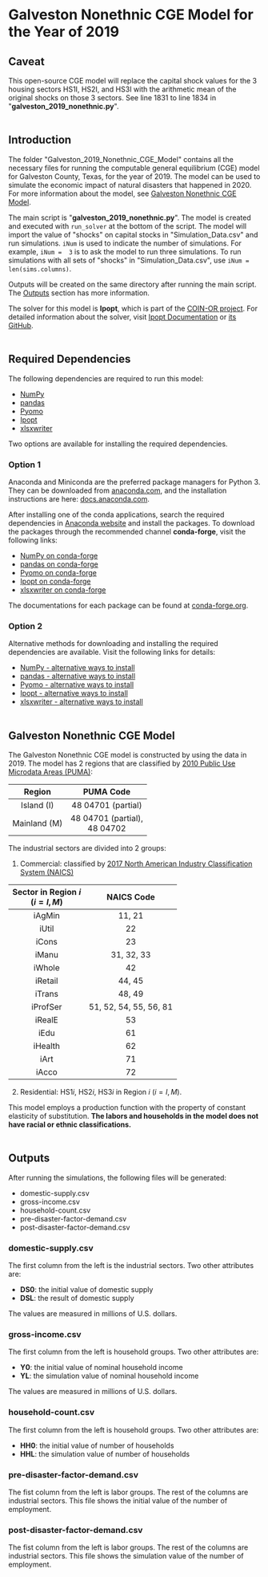 # Galveston Nonethnic CGE Model for the Year of 2019

## **Caveat**

This open-source CGE model will replace the capital shock values for the 3 housing sectors HS1I, HS2I, and HS3I with the arithmetic mean of the original shocks on those 3 sectors. See line 1831 to line 1834 in "**galveston_2019_nonethnic.py**".
<br/><br/>

## Introduction

The folder "Galveston_2019_Nonethnic_CGE_Model" contains all the necessary files for running the computable general equilibrium (CGE) model for Galveston County, Texas, for the year of 2019. The model can be used to simulate the economic impact of natural disasters that happened in 2020. For more information about the model, see [Galveston Nonethnic CGE Model](#galveston-nonethnic-cge-model).

The main script is "**galveston_2019_nonethnic.py**". The model is created and executed with `run_solver` at the bottom of the script. The model will import the value of "shocks" on capital stocks in "Simulation_Data.csv" and run simulations. `iNum` is used to indicate the number of simulations. For example, `iNum =  3` is to ask the model to run three simulations. To run simulations with all sets of "shocks" in "Simulation_Data.csv", use `iNum = len(sims.columns)`.

Outputs will be created on the same directory after running the main script. The [Outputs](#outputs) section has more information. 

The solver for this model is **Ipopt**, which is part of the [COIN-OR project](https://www.coin-or.org/). For detailed information about the solver, visit [Ipopt Documentation](https://coin-or.github.io/Ipopt/) or [its GitHub](https://github.com/coin-or/Ipopt).
<br/><br/>


## Required Dependencies

The following dependencies are required to run this model:

- [NumPy](https://numpy.org/)
- [pandas](https://pandas.pydata.org/)
- [Pyomo](http://www.pyomo.org/)
- [Ipopt](https://github.com/coin-or/Ipopt)
- [xlsxwriter](https://xlsxwriter.readthedocs.io/)

Two options are available for installing the required dependencies.


### Option 1

Anaconda and Miniconda are the preferred package managers for Python 3. They can be downloaded from [anaconda.com](https://www.anaconda.com/distribution/), and the installation instructions are here: [docs.anaconda.com](https://docs.anaconda.com/anaconda/navigator/install/).

After installing one of the conda applications, search the required dependencies in [Anaconda website](https://anaconda.org/conda-forge) and install the packages. To download the packages through the recommended channel **conda-forge**, visit the following links: 

- [NumPy on conda-forge](https://anaconda.org/conda-forge/numpy)
- [pandas on conda-forge](https://anaconda.org/conda-forge/pandas)
- [Pyomo on conda-forge](https://anaconda.org/conda-forge/pyomo)
- [Ipopt on conda-forge](https://anaconda.org/conda-forge/ipopt)
- [xlsxwriter on conda-forge](https://anaconda.org/conda-forge/xlsxwriter)

The documentations for each package can be found at [conda-forge.org](https://conda-forge.org/). 


### Option 2

Alternative methods for downloading and installing the required dependencies are available. Visit the following links for details:

- [NumPy - alternative ways to install](https://numpy.org/install/)
- [pandas - alternative ways to install](https://pandas.pydata.org/docs/getting_started/install.html)
- [Pyomo - alternative ways to install](http://www.pyomo.org/installation)
- [Ipopt - alternative ways to install](https://coin-or.github.io/Ipopt/INSTALL.html)
- [xlsxwriter - alternative ways to install](https://xlsxwriter.readthedocs.io/getting_started.html)
<br/><br/>


## Galveston Nonethnic CGE Model

The Galveston Nonethnic CGE model is constructed by using the data in 2019. The model has 2 regions that are classified by [2010 Public Use Microdata Areas (PUMA)][PUMA]:

[PUMA]: https://www.census.gov/geographies/reference-maps/2010/geo/2010-pumas.html

<div align="center">

| Region   | PUMA Code  |
| :---:    | :---:      |
| Island (I)   | 48 04701 (partial)                |
| Mainland (M) | 48 04701 (partial), <br> 48 04702 |

</div>


The industrial sectors are divided into 2 groups:
1. Commercial: classified by [2017 North American Industry Classification System (NAICS)][NAICS]

[NAICS]: https://www.census.gov/naics/

<div align="center">

| Sector in Region $i$ <br> $(i = I, M)$ | NAICS Code             |
| :---:                                  | :---:                  |
| iAgMin                                 | 11, 21                 |
| iUtil                                  | 22                     |
| iCons                                  | 23                     |
| iManu                                  | 31, 32, 33             |
| iWhole                                 | 42                     |
| iRetail                                | 44, 45                 |
| iTrans                                 | 48, 49                 |
| iProfSer                               | 51, 52, 54, 55, 56, 81 |
| iRealE                                 | 53                     |
| iEdu                                   | 61                     |
| iHealth                                | 62                     |
| iArt                                   | 71                     |
| iAcco                                  | 72                     |

</div>

2. Residential: HS1*i*, HS2*i*, HS3*i* in Region $i$ $(i = I, M)$.

This model employs a production function with the property of constant elasticity of substitution. **The labors and households in the model does not have racial or ethnic classifications.**
<br/><br/>


## Outputs

After running the simulations, the following files will be generated:

* domestic-supply.csv
* gross-income.csv
* household-count.csv
* pre-disaster-factor-demand.csv
* post-disaster-factor-demand.csv

### **domestic-supply.csv**
The first column from the left is the industrial sectors. Two other attributes are:

* **DS0**: the initial value of domestic supply
* **DSL**: the result of domestic supply

The values are measured in millions of U.S. dollars.


### **gross-income.csv**
The first column from the left is household groups. Two other attributes are:

* **Y0**: the initial value of nominal household income
* **YL**: the simulation value of nominal household income

The values are measured in millions of U.S. dollars.


### **household-count.csv**
The first column from the left is household groups. Two other attributes are:

* **HH0**: the initial value of number of households
* **HHL**: the simulation value of number of households


### **pre-disaster-factor-demand.csv**
The fist column from the left is labor groups. The rest of the columns are industrial sectors. This file shows the initial value of the number of employment.


### **post-disaster-factor-demand.csv**
The fist column from the left is labor groups. The rest of the columns are industrial sectors. This file shows the simulation value of the number of employment.